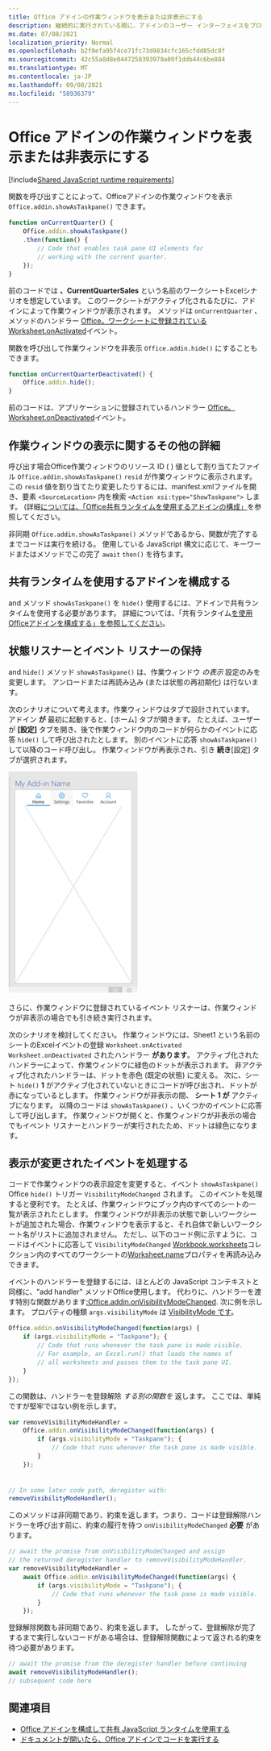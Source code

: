 ```yaml
---
title: Office アドインの作業ウィンドウを表示または非表示にする
description: 継続的に実行されている間に、アドインのユーザー インターフェイスをプログラムで非表示または表示する方法について説明します。
ms.date: 07/08/2021
localization_priority: Normal
ms.openlocfilehash: b2f0efa95f4ce71fc73d9834cfc165cfdd85dc8f
ms.sourcegitcommit: 42c55a8d8e0447258393979a09f1ddb44c6be884
ms.translationtype: MT
ms.contentlocale: ja-JP
ms.lasthandoff: 09/08/2021
ms.locfileid: "58936379"
---
```

# <a name="show-or-hide-the-task-pane-of-your-office-add-in"></a>Office アドインの作業ウィンドウを表示または非表示にする

[!include[Shared JavaScript runtime requirements](../includes/shared-runtime-requirements-note.md)]

関数を呼び出すことによって、Officeアドインの作業ウィンドウを表示 `Office.addin.showAsTaskpane()` できます。

```javascript
function onCurrentQuarter() {
    Office.addin.showAsTaskpane()
    .then(function() {
        // Code that enables task pane UI elements for
        // working with the current quarter.
    });
}
```

前のコードでは **、CurrentQuarterSales** という名前のワークシートExcelシナリオを想定しています。 このワークシートがアクティブ化されるたびに、アドインによって作業ウィンドウが表示されます。 メソッドは `onCurrentQuarter` 、メソッドのハンドラー [Office。ワークシートに登録されている Worksheet.onActivated](/javascript/api/excel/excel.worksheet?view=excel-js-preview&preserve-view=true#onActivated)イベント。

関数を呼び出して作業ウィンドウを非表示 `Office.addin.hide()` にすることもできます。

```javascript
function onCurrentQuarterDeactivated() {
    Office.addin.hide();
}
```

前のコードは、アプリケーションに登録されているハンドラー [Office。Worksheet.onDeactivated](/javascript/api/excel/excel.worksheet?view=excel-js-preview&preserve-view=true#onDeactivated)イベント。

## <a name="additional-details-on-showing-the-task-pane"></a>作業ウィンドウの表示に関するその他の詳細

呼び出す場合Office作業ウィンドウのリソース ID ( ) 値として割り当てたファイル `Office.addin.showAsTaskpane()` `resid` が作業ウィンドウに表示されます。 この `resid` 値を割り当てたり変更したりするには、manifest.xmlファイルを開き、要素 `<SourceLocation>` 内を検索 `<Action xsi:type="ShowTaskpane">` します。
(詳細[については、「Office共有ランタイムを使用するアドインの構成」](configure-your-add-in-to-use-a-shared-runtime.md)を参照してください。

非同期 `Office.addin.showAsTaskpane()` メソッドであるから、関数が完了するまでコードは実行を続ける。 使用している JavaScript 構文に応じて、キーワードまたはメソッドでこの完了 `await` `then()` を待ちます。

## <a name="configure-your-add-in-to-use-the-shared-runtime"></a>共有ランタイムを使用するアドインを構成する

and メソッド `showAsTaskpane()` を `hide()` 使用するには、アドインで共有ランタイムを使用する必要があります。 詳細については、「共有ランタイム[を使用Officeアドインを構成する」を参照してください](configure-your-add-in-to-use-a-shared-runtime.md)。

## <a name="preservation-of-state-and-event-listeners"></a>状態リスナーとイベント リスナーの保持

and `hide()` メソッド `showAsTaskpane()` は、作業ウィンドウ *の表示* 設定のみを変更します。 アンロードまたは再読み込み (または状態の再初期化) は行ないます。

次のシナリオについて考えます。作業ウィンドウはタブで設計されています。 アドイン **が** 最初に起動すると、[ホーム] タブが開きます。 たとえば、ユーザーが **[設定]** タブを開き、後で作業ウィンドウ内のコードが何らかのイベントに応答 `hide()` して呼び出されたとします。 別のイベントに応答 `showAsTaskpane()` して以降のコード呼び出し。 作業ウィンドウが再表示され、引き **続き**[設定] タブが選択されます。

![[ホーム]、[お気に入り]、および [アカウント] という 4 つのタブ設定作業ウィンドウのスクリーンショットです。](../images/TaskpaneWithTabs.png)

さらに、作業ウィンドウに登録されているイベント リスナーは、作業ウィンドウが非表示の場合でも引き続き実行されます。

次のシナリオを検討してください。 作業ウィンドウには、Sheet1 という名前のシートのExcelイベントの登録 `Worksheet.onActivated` `Worksheet.onDeactivated` されたハンドラー **があります**。 アクティブ化されたハンドラーによって、作業ウィンドウに緑色のドットが表示されます。 非アクティブ化されたハンドラーは、ドットを赤色 (既定の状態) に変える。 次に、シート `hide()` **1** がアクティブ化されていないときにコードが呼び出され、ドットが赤になっているとします。 作業ウィンドウが非表示の間、 **シート 1 が** アクティブになります。 以降のコードは `showAsTaskpane()` 、いくつかのイベントに応答して呼び出します。 作業ウィンドウが開くと、作業ウィンドウが非表示の場合でもイベント リスナーとハンドラーが実行されたため、ドットは緑色になります。

## <a name="handle-the-visibility-changed-event"></a>表示が変更されたイベントを処理する

コードで作業ウィンドウの表示設定を変更すると、イベント `showAsTaskpane()` Office `hide()` トリガー `VisibilityModeChanged` されます。 このイベントを処理すると便利です。 たとえば、作業ウィンドウにブック内のすべてのシートの一覧が表示されたとします。 作業ウィンドウが非表示の状態で新しいワークシートが追加された場合、作業ウィンドウを表示すると、それ自体で新しいワークシート名がリストに追加されません。 ただし、以下のコード例に示すように、コードはイベントに応答して `VisibilityModeChanged` [Workbook.worksheets](/javascript/api/excel/excel.workbook#worksheets)コレクション内のすべてのワークシートの[Worksheet.name](/javascript/api/excel/excel.worksheet#name)プロパティを再読み込みできます。

イベントのハンドラーを登録するには、ほとんどの JavaScript コンテキストと同様に、"add handler" メソッドOffice使用します。 代わりに、ハンドラーを渡す特別な関数があります[:Office.addin.onVisibilityModeChanged](/javascript/api/office/office.addin#onVisibilityModeChanged_listener_). 次に例を示します。 プロパティの種類 `args.visibilityMode` は [VisibilityMode です](/javascript/api/office/office.visibilitymode)。

```javascript
Office.addin.onVisibilityModeChanged(function(args) {
    if (args.visibilityMode = "Taskpane"); {
        // Code that runs whenever the task pane is made visible.
        // For example, an Excel.run() that loads the names of
        // all worksheets and passes them to the task pane UI.
    }
});
```

この関数は、ハンドラーを登録解除 *する別の関数を* 返します。 ここでは、単純ですが堅牢ではない例を示します。

```javascript
var removeVisibilityModeHandler =
    Office.addin.onVisibilityModeChanged(function(args) {
        if (args.visibilityMode = "Taskpane"); {
            // Code that runs whenever the task pane is made visible.
        }
    });


// In some later code path, deregister with:
removeVisibilityModeHandler();
```

このメソッドは非同期であり、約束を返します。つまり、コードは登録解除ハンドラーを呼び出す前に、約束の履行を待つ `onVisibilityModeChanged` **必要** があります。

```javascript
// await the promise from onVisibilityModeChanged and assign
// the returned deregister handler to removeVisibilityModeHandler.
var removeVisibilityModeHandler =
    await Office.addin.onVisibilityModeChanged(function(args) {
        if (args.visibilityMode = "Taskpane"); {
            // Code that runs whenever the task pane is made visible.
        }
    });
```

登録解除関数も非同期であり、約束を返します。 したがって、登録解除が完了するまで実行しないコードがある場合は、登録解除関数によって返される約束を待つ必要があります。

```javascript
// await the promise from the deregister handler before continuing
await removeVisibilityModeHandler();
// subsequent code here
```

## <a name="see-also"></a>関連項目

- [Office アドインを構成して共有 JavaScript ランタイムを使用する](configure-your-add-in-to-use-a-shared-runtime.md)
- [ドキュメントが開いたら、Office アドインでコードを実行する](run-code-on-document-open.md)
